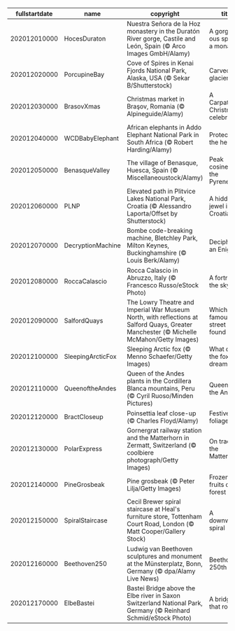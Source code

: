 |fullstartdate|name|copyright|title|image|
|--|--|--|--|--|
202012010000|HocesDuraton|Nuestra Señora de la Hoz monastery in the Duratón River gorge, Castile and León, Spain (© Arco Images GmbH/Alamy)|A gorge-ous spot for a monastery|![](/en-GB/2020/12/202012010000HocesDuraton.jpg)|
202012020000|PorcupineBay|Cove of Spires in Kenai Fjords National Park, Alaska, USA (© Sekar B/Shutterstock)|Carved by glaciers|![](/en-GB/2020/12/202012020000PorcupineBay.jpg)|
202012030000|BrasovXmas|Christmas market in Braşov, Romania (© Alpineguide/Alamy)|A Carpathian Christmas celebration|![](/en-GB/2020/12/202012030000BrasovXmas.jpg)|
202012040000|WCDBabyElephant|African elephants in Addo Elephant National Park in South Africa (© Robert Harding/Alamy)|Protecting the herd|![](/en-GB/2020/12/202012040000WCDBabyElephant.jpg)|
202012050000|BenasqueValley|The village of Benasque, Huesca, Spain (© Miscellaneoustock/Alamy)|Peak cosiness in the Pyrenees|![](/en-GB/2020/12/202012050000BenasqueValley.jpg)|
202012060000|PLNP|Elevated path in Plitvice Lakes National Park, Croatia (© Alessandro Laporta/Offset by Shutterstock)|A hidden jewel in Croatia|![](/en-GB/2020/12/202012060000PLNP.jpg)|
202012070000|DecryptionMachine|Bombe code-breaking machine, Bletchley Park, Milton Keynes, Buckinghamshire (© Louis Berk/Alamy)|Deciphering an Enigma|![](/en-GB/2020/12/202012070000DecryptionMachine.jpg)|
202012080000|RoccaCalascio|Rocca Calascio in Abruzzo, Italy (© Francesco Russo/eStock Photo)|A fortress in the sky|![](/en-GB/2020/12/202012080000RoccaCalascio.jpg)|
202012090000|SalfordQuays|The Lowry Theatre and Imperial War Museum North, with reflections at Salford Quays, Greater Manchester (© Michelle McMahon/Getty Images)|Which famous street is found here?|![](/en-GB/2020/12/202012090000SalfordQuays.jpg)|
202012100000|SleepingArcticFox|Sleeping Arctic fox (© Menno Schaefer/Getty Images)|What does the fox dream?|![](/en-GB/2020/12/202012100000SleepingArcticFox.jpg)|
202012110000|QueenoftheAndes|Queen of the Andes plants in the Cordillera Blanca mountains, Peru (© Cyril Ruoso/Minden Pictures)|Queen of the Andes|![](/en-GB/2020/12/202012110000QueenoftheAndes.jpg)|
202012120000|BractCloseup|Poinsettia leaf close-up (© Charles Floyd/Alamy)|Festive foliage|![](/en-GB/2020/12/202012120000BractCloseup.jpg)|
202012130000|PolarExpress|Gornergrat railway station and the Matterhorn in Zermatt, Switzerland (© coolbiere photograph/Getty Images)|On track for the Matterhorn|![](/en-GB/2020/12/202012130000PolarExpress.jpg)|
202012140000|PineGrosbeak|Pine grosbeak (© Peter Lilja/Getty Images)|Frozen fruits of the forest|![](/en-GB/2020/12/202012140000PineGrosbeak.jpg)|
202012150000|SpiralStaircase|Cecil Brewer spiral staircase at Heal's furniture store, Tottenham Court Road, London (© Matt Cooper/Gallery Stock)|A downward spiral|![](/en-GB/2020/12/202012150000SpiralStaircase.jpg)|
202012160000|Beethoven250|Ludwig van Beethoven sculptures and monument at the Münsterplatz, Bonn, Germany (© dpa/Alamy Live News)|Beethoven's 250th|![](/en-GB/2020/12/202012160000Beethoven250.jpg)|
202012170000|ElbeBastei|Bastei Bridge above the Elbe river in Saxon Switzerland National Park, Germany (© Reinhard Schmid/eStock Photo)|A bridge that rocks|![](/en-GB/2020/12/202012170000ElbeBastei.jpg)|
